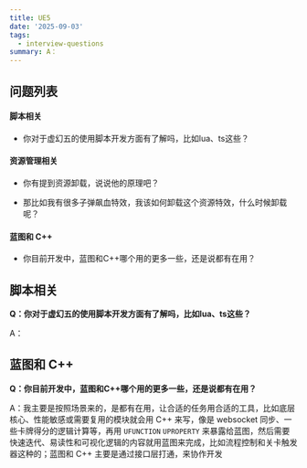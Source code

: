 ```yaml
---
title: UE5
date: '2025-09-03'
tags:
  - interview-questions
summary: A：
---
```

## 问题列表
#### 脚本相关

* 你对于虚幻五的使用脚本开发方面有了解吗，比如lua、ts这些？

#### 资源管理相关

* 你有提到资源卸载，说说他的原理吧？

* 那比如我有很多子弹飙血特效，我该如何卸载这个资源特效，什么时候卸载呢？

#### 蓝图和 C++

* 你目前开发中，蓝图和C++哪个用的更多一些，还是说都有在用？

## 脚本相关
**Q：你对于虚幻五的使用脚本开发方面有了解吗，比如lua、ts这些？**

A：

## 蓝图和 C++
**Q：你目前开发中，蓝图和C++哪个用的更多一些，还是说都有在用？**

A：我主要是按照场景来的，是都有在用，让合适的任务用合适的工具，比如底层核心、性能敏感或需要复用的模块就会用 C++ 来写，像是 websocket 同步、一些卡牌得分的逻辑计算等，再用 `UFUNCTION` `UPROPERTY` 来暴露给蓝图，然后需要快速迭代、易读性和可视化逻辑的内容就用蓝图来完成，比如流程控制和关卡触发器这种的；蓝图和 C++ 主要是通过接口层打通，来协作开发
